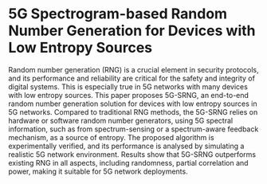 # 5G Spectrogram-based Random Number Generation for Devices with Low Entropy Sources
Random number generation (RNG) is a crucial element in security protocols, and its performance and reliability are critical for the safety and integrity of digital systems. This is especially true in 5G networks with many devices with low entropy sources. This paper proposes 5G-SRNG, an end-to-end random number generation solution for devices with low entropy sources in 5G networks. Compared to traditional RNG methods, the 5G-SRNG relies on hardware or software random number generators, using 5G spectral information, such as from spectrum-sensing or a spectrum-aware feedback mechanism, as a source of entropy. The proposed algorithm is experimentally verified, and its performance is analysed by simulating a realistic 5G network environment. Results show that 5G-SRNG outperforms existing RNG in all aspects, including randomness, partial correlation and power, making it suitable for 5G network deployments.
